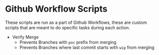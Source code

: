 # Github Workflow Scripts
These scripts are run as a part of Github Workflows, these are custom scripts that are meant to do specific tasks during each action.

- Verify Merge
  - Prevents Branches with `poc` prefix from merging
  - Prevents Branches where last commit starts with `wip` from merging
